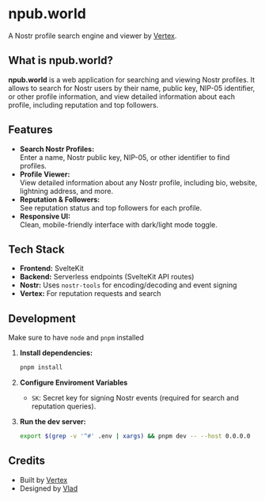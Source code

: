 # npub.world

A Nostr profile search engine and viewer by [Vertex](https://vertexlab.io).

## What is npub.world?

**npub.world** is a web application for searching and viewing Nostr profiles. It allows to search for Nostr users by their name, public key, NIP-05 identifier, or other profile information, and view detailed information about each profile, including reputation and top followers.

## Features

- **Search Nostr Profiles:**  
  Enter a name, Nostr public key, NIP-05, or other identifier to find profiles.
- **Profile Viewer:**  
  View detailed information about any Nostr profile, including bio, website, lightning address, and more.
- **Reputation & Followers:**  
  See reputation status and top followers for each profile.
- **Responsive UI:**  
  Clean, mobile-friendly interface with dark/light mode toggle.

## Tech Stack

- **Frontend:** SvelteKit
- **Backend:** Serverless endpoints (SvelteKit API routes)
- **Nostr:** Uses `nostr-tools` for encoding/decoding and event signing
- **Vertex:** For reputation requests and search

## Development
Make sure to have `node` and `pnpm` installed

1. **Install dependencies:**
   ```bash
   pnpm install
   ```

2. **Configure Enviroment Variables**
    - `SK`: Secret key for signing Nostr events (required for search and reputation queries).

2. **Run the dev server:**
   ```bash
   export $(grep -v '^#' .env | xargs) && pnpm dev -- --host 0.0.0.0
   ```


## Credits

- Built by [Vertex](https://vertexlab.io)
- Designed by [Vlad](https://npub.world/npub1t3gd5yefglarhar4n6uh34uymvft4tgu8edk5465zzhtv4rrnd9sg7upxq)